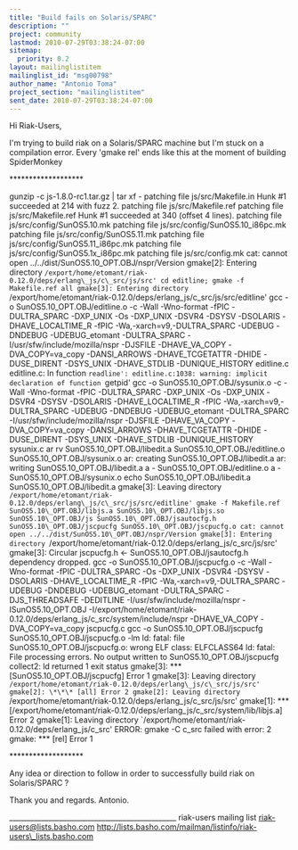 ```yaml
---
title: "Build fails on Solaris/SPARC"
description: ""
project: community
lastmod: 2010-07-29T03:38:24-07:00
sitemap:
  priority: 0.2
layout: mailinglistitem
mailinglist_id: "msg00798"
author_name: "Antonio Toma"
project_section: "mailinglistitem"
sent_date: 2010-07-29T03:38:24-07:00
---
```



Hi Riak-Users,

I'm trying to build riak on a Solaris/SPARC machine but I'm stuck on a
compilation error. Every 'gmake rel' ends like this at the moment of
building SpiderMonkey

\*\*\*\*\*\*\*\*\*\*\*\*\*\*\*\*\*\*\*

gunzip -c js-1.8.0-rc1.tar.gz | tar xf -
patching file js/src/Makefile.in
Hunk #1 succeeded at 214 with fuzz 2.
patching file js/src/Makefile.ref
patching file js/src/Makefile.ref
Hunk #1 succeeded at 340 (offset 4 lines).
patching file js/src/config/SunOS5.10.mk
patching file js/src/config/SunOS5.10\_i86pc.mk
patching file js/src/config/SunOS5.11.mk
patching file js/src/config/SunOS5.11\_i86pc.mk
patching file js/src/config/SunOS5.1x\_i86pc.mk
patching file js/src/config.mk
cat: cannot open ../../dist/SunOS5.10\_OPT.OBJ/nspr/Version
gmake[2]: Entering directory
`/export/home/etomant/riak-0.12.0/deps/erlang\_js/c\_src/js/src'
cd editline; gmake -f Makefile.ref all
gmake[3]: Entering directory
`/export/home/etomant/riak-0.12.0/deps/erlang\_js/c\_src/js/src/editline'
gcc -o SunOS5.10\_OPT.OBJ/editline.o -c -Wall -Wno-format -fPIC
-DULTRA\_SPARC -DXP\_UNIX -Os -DXP\_UNIX -DSVR4 -DSYSV -DSOLARIS
-DHAVE\_LOCALTIME\_R -fPIC -Wa,-xarch=v9,-DULTRA\_SPARC -UDEBUG -DNDEBUG
-UDEBUG\_etomant -DULTRA\_SPARC -I/usr/sfw/include/mozilla/nspr -DJSFILE
-DHAVE\_VA\_COPY -DVA\_COPY=va\_copy -DANSI\_ARROWS -DHAVE\_TCGETATTR
-DHIDE -DUSE\_DIRENT -DSYS\_UNIX -DHAVE\_STDLIB -DUNIQUE\_HISTORY
editline.c
editline.c: In function `readline':
editline.c:1038: warning: implicit declaration of function `getpid'
gcc -o SunOS5.10\_OPT.OBJ/sysunix.o -c -Wall -Wno-format -fPIC
-DULTRA\_SPARC -DXP\_UNIX -Os -DXP\_UNIX -DSVR4 -DSYSV -DSOLARIS
-DHAVE\_LOCALTIME\_R -fPIC -Wa,-xarch=v9,-DULTRA\_SPARC -UDEBUG -DNDEBUG
-UDEBUG\_etomant -DULTRA\_SPARC -I/usr/sfw/include/mozilla/nspr -DJSFILE
-DHAVE\_VA\_COPY -DVA\_COPY=va\_copy -DANSI\_ARROWS -DHAVE\_TCGETATTR
-DHIDE -DUSE\_DIRENT -DSYS\_UNIX -DHAVE\_STDLIB -DUNIQUE\_HISTORY
sysunix.c
ar rv SunOS5.10\_OPT.OBJ/libedit.a SunOS5.10\_OPT.OBJ/editline.o
SunOS5.10\_OPT.OBJ/sysunix.o
ar: creating SunOS5.10\_OPT.OBJ/libedit.a
ar: writing SunOS5.10\_OPT.OBJ/libedit.a
a - SunOS5.10\_OPT.OBJ/editline.o
a - SunOS5.10\_OPT.OBJ/sysunix.o
echo SunOS5.10\_OPT.OBJ/libedit.a
SunOS5.10\_OPT.OBJ/libedit.a
gmake[3]: Leaving directory
`/export/home/etomant/riak-0.12.0/deps/erlang\_js/c\_src/js/src/editline'
gmake -f Makefile.ref SunOS5.10\_OPT.OBJ/libjs.a
SunOS5.10\_OPT.OBJ/libjs.so SunOS5.10\_OPT.OBJ/js
SunOS5.10\_OPT.OBJ/jsautocfg.h SunOS5.10\_OPT.OBJ/jscpucfg
SunOS5.10\_OPT.OBJ/jscpucfg.o
cat: cannot open ../../dist/SunOS5.10\_OPT.OBJ/nspr/Version
gmake[3]: Entering directory
`/export/home/etomant/riak-0.12.0/deps/erlang\_js/c\_src/js/src'
gmake[3]: Circular jscpucfg.h <- SunOS5.10\_OPT.OBJ/jsautocfg.h
dependency dropped.
gcc -o SunOS5.10\_OPT.OBJ/jscpucfg.o -c -Wall -Wno-format -fPIC
-DULTRA\_SPARC -Os -DXP\_UNIX -DSVR4 -DSYSV -DSOLARIS -DHAVE\_LOCALTIME\_R
-fPIC -Wa,-xarch=v9,-DULTRA\_SPARC -UDEBUG -DNDEBUG -UDEBUG\_etomant
-DULTRA\_SPARC -DJS\_THREADSAFE -DEDITLINE
-I/usr/sfw/include/mozilla/nspr -ISunOS5.10\_OPT.OBJ
-I/export/home/etomant/riak-0.12.0/deps/erlang\_js/c\_src/system/include/nspr
-DHAVE\_VA\_COPY -DVA\_COPY=va\_copy jscpucfg.c
gcc -o SunOS5.10\_OPT.OBJ/jscpucfg SunOS5.10\_OPT.OBJ/jscpucfg.o -lm
ld: fatal: file SunOS5.10\_OPT.OBJ/jscpucfg.o: wrong ELF class: ELFCLASS64
ld: fatal: File processing errors. No output written to
SunOS5.10\_OPT.OBJ/jscpucfg
collect2: ld returned 1 exit status
gmake[3]: \*\*\* [SunOS5.10\_OPT.OBJ/jscpucfg] Error 1
gmake[3]: Leaving directory
`/export/home/etomant/riak-0.12.0/deps/erlang\_js/c\_src/js/src'
gmake[2]: \*\*\* [all] Error 2
gmake[2]: Leaving directory
`/export/home/etomant/riak-0.12.0/deps/erlang\_js/c\_src/js/src'
gmake[1]: \*\*\* 
[/export/home/etomant/riak-0.12.0/deps/erlang\_js/c\_src/system/lib/libjs.a]
Error 2
gmake[1]: Leaving directory
`/export/home/etomant/riak-0.12.0/deps/erlang\_js/c\_src'
ERROR: gmake -C c\_src failed with error: 2
gmake: \*\*\* [rel] Error 1

\*\*\*\*\*\*\*\*\*\*\*\*\*\*\*\*\*\*\*

Any idea or direction to follow in order to successfully build riak on
Solaris/SPARC ?

Thank you and regards.
Antonio.

\_\_\_\_\_\_\_\_\_\_\_\_\_\_\_\_\_\_\_\_\_\_\_\_\_\_\_\_\_\_\_\_\_\_\_\_\_\_\_\_\_\_\_\_\_\_\_
riak-users mailing list
riak-users@lists.basho.com
http://lists.basho.com/mailman/listinfo/riak-users\_lists.basho.com

